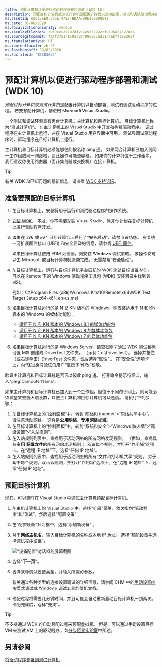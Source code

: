 ```yaml
---
title: 预配计算机以便进行驱动程序部署和测试 (WDK 10)
description: 预配目标计算机或测试计算机是配置计算机以自动部署、测试和调试驱动程序的过程。 若要预配计算机，请使用 Microsoft Visual Studio。
ms.assetid: A2615EE9-316E-4AE2-BBAA-B9E153090016
ms.date: 05/08/2020
ms.localizationpriority: medium
ms.openlocfilehash: c059cc8d1507df22629e56222cf1695861e278d5
ms.sourcegitcommit: faff37814159ad224080205ad314cabf412e269f
ms.translationtype: HT
ms.contentlocale: zh-CN
ms.lasthandoff: 09/02/2020
ms.locfileid: "89383633"
---
```

# <a name="provision-a-computer-for-driver-deployment-and-testing-wdk-10"></a>预配计算机以便进行驱动程序部署和测试 (WDK 10)

*预配目标计算机或测试计算机*是配置计算机以自动部署、测试和调试驱动程序的过程。 若要预配计算机，请使用 Microsoft Visual Studio。

一个测试和调试环境具有两台计算机：主计算机和目标计算机。 目标计算机也称为“测试计算机”。 在主计算机上的 Visual Studio 中开发和构建驱动程序。 调试程序在主计算机上运行，并在 Visual Studio 用户界面中可用。 测试和调试驱动程序时，驱动程序在目标计算机上运行。

主计算机和目标计算机必须能够彼此按名称 ping 通。 如果两台计算机已加入到同一工作组或同一网络域，则此操作可能更容易。 如果你的计算机位于工作组中，我们建议你使用路由器（而非集线器或交换机）连接计算机。

> [!TIP]
> 有关 WDK 和已知问题的最新信息，请查看 [WDK 支持论坛](https://social.msdn.microsoft.com/Forums/en-US/home?forum=wdk)。

## <a name="prepare-the-target-computer-for-provisioning"></a>准备要预配的目标计算机

1. 在目标计算机上，安装将用于运行和测试驱动程序的操作系统。

2. [安装 WDK](../download-the-wdk.md)。 不过，你不需要安装 Visual Studio，除非你计划在目标计算机上进行驱动程序开发。

3. 如果在 x86 或 x64 目标计算机上启用了“安全启动”，请禁用该功能。 有关统一可扩展固件接口 (UEFI) 和安全启动的信息，请参阅 [UEFI 固件](https://go.microsoft.com/fwlink/p/?LinkID=309386)。

    如果目标计算机使用 ARM 处理器，则安装 Windows 调试策略。 该操作仅可以由 Microsoft 或目标计算机制造商完成。 无需禁用“安全启动”。

4. 在目标计算机上，运行与目标计算机平台匹配的 WDK 测试目标设置 MSI。 可以在 Remote 下的 Windows 驱动程序工具包 (WDK) 安装目录中找到该 MSI。

    例如：C:\\Program Files (x86)\\Windows Kits\\10\\Remote\\x64\\WDK Test Target Setup x64-x64\_en-us.msi

5. 如果目标计算机运行的是 N 或 KN 版本的 Windows，则安装适用于 N 和 KN 版本的 Windows 的媒体功能包：

    - [适用于 N 和 KN 版本的 Windows 8.1 的媒体功能包](https://go.microsoft.com/fwlink/p?linkid=329737)
    - [适用于 N 和 KN 版本的 Windows 8 的媒体功能包](https://go.microsoft.com/fwlink/p?linkid=329738)
    - [适用于 N 和 KN 版本的 Windows 7 的媒体功能包](https://go.microsoft.com/fwlink/p?linkid=329739)

6. 如果目标计算机运行的是 Windows Server，请查找刚才通过 WDK 测试目标设置 MSI 创建的 DriverTest 文件夹。 （示例：c:\\DriverTest）。 选择并按住（或右键单击）DriverTest 文件夹，然后选择“属性” 。 在“安全性”选项卡上，向“经过身份验证的用户”组授予“修改”权限。

验证主计算机和目标计算机是否可以彼此 ping 通。 打开命令提示符窗口，输入“**ping** ComputerName”。

如果主计算机和目标计算机已加入到一个工作组，但位于不同的子网上，则可能必须调整某些防火墙设置，以便主计算机和目标计算机可以通信。 请执行下列步骤：

1. 在目标计算机上的“控制面板”中，转到“网络和 Internet”&gt;“网络共享中心”。 请注意活动网络。 这将是**公用网络**、**专用网络**或**域**。
2. 在目标计算机上的“控制面板”中，转到“系统和安全”&gt;“Windows 防火墙”&gt;“高级设置”&gt;“入站规则”。
3. 在入站规则列表中，查找用于活动网络的所有网络发现规则。 （例如，查找具有**专用** **配置文件**的所有网络发现规则。）双击每个规则，并打开“作用域”选项卡。在“远程 IP 地址”下，选择“任何 IP 地址”。
4. 在入站规则列表中，查找用于活动网络的所有“文件和打印机共享”规则。 对于其中每个规则，双击该规则，并打开“作用域”选项卡。在“远程 IP 地址”下，选择“任何 IP 地址”。

## <a name="provision-the-target-computer"></a>预配目标计算机

现在，可以随时在 Visual Studio 中通过主计算机预配目标计算机。

1. 在主机计算机上的 Visual Studio 中，选择“扩展”菜单，依次指向“驱动程序”和“测试”，然后选择“配置设备”   。

2. 在“配置设备”对话框中，选择“添加新设备” 。

3. 对于**网络主机名**，输入目标计算机的名称或本地 IP 地址。 选择“预配设备并选择调试程序设置”。

    ![“设备配置”对话框的屏幕截图](images/vs2015-device-configuration.png)

4. 选择“**下一页**”。

5. 选择某种调试连接类型，并输入所需的参数。

    有关通过各种类型的连接设置调试的详细信息，请参阅 CHM 中的[手动设置内核模式调试](../debugger/setting-up-kernel-mode-debugging-in-windbg--cdb--or-ntsd.md)或 [Windows 调试工具](https://go.microsoft.com/fwlink/p/?linkid=223405)的联机文档。

6. 预配过程将需要几分钟时间，并且可能会自动重新启动目标计算机一到两次。 预配完成后，选择“完成”。

> [!TIP]
> 不支持通过 WDK 的自动预配过程来预配虚拟机。 但是，可以通过手动设置目标 VM 来测试 VM 上的驱动程序，如[分步回显实验室](../debugger/debug-universal-drivers---step-by-step-lab--echo-kernel-mode-.md)中所述。

## <a name="see-also"></a>另请参阅

[将驱动程序部署到测试计算机](../develop/deploying-a-driver-to-a-test-computer.md)
